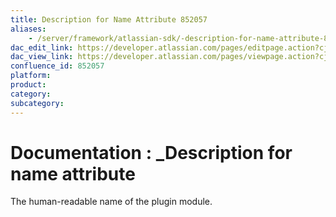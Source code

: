 ```yaml
---
title: Description for Name Attribute 852057
aliases:
    - /server/framework/atlassian-sdk/-description-for-name-attribute-852057.html
dac_edit_link: https://developer.atlassian.com/pages/editpage.action?cjm=wozere&pageId=852057
dac_view_link: https://developer.atlassian.com/pages/viewpage.action?cjm=wozere&pageId=852057
confluence_id: 852057
platform:
product:
category:
subcategory:
---
```

# Documentation : \_Description for name attribute

The human-readable name of the plugin module.





















































































































































































































































